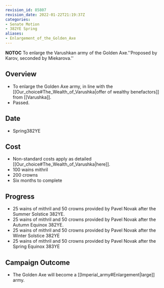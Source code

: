 ```yaml
---
revision_id: 85807
revision_date: 2022-01-22T21:19:37Z
categories:
- Senate Motion
- 382YE Spring
aliases:
- Enlargement_of_the_Golden_Axe
---
```



__NOTOC__
To enlarge the Varushkan army of the Golden Axe.''Proposed by Karov, seconded by Miekarova.''
## Overview
* To enlarge the Golden Axe army, in line with the [[Our_choice#The_Wealth_of_Varushka|offer of wealthy benefactors]] from [[Varushka]].
* Passed.
## Date
* Spring382YE
## Cost
* Non-standard costs apply as detailed [[Our_choice#The_Wealth_of_Varushka|here]].
* 100 wains mithril
* 200 crowns
* Six months to complete
## Progress
* 25 wains of mithril and 50 crowns provided by Pavel Novak after the Summer Solstice 382YE.
* 25 wains of mithril and 50 crowns provided by Pavel Novak after the Autumn Equinox 382YE. 
* 25 wains of mithril and 50 crowns provided by Pavel Novak after the Winter Solstice 382YE
* 25 wains of mithril and 50 crowns provided by Pavel Novak after the Spring Equinox 383YE

## Campaign Outcome
* The Golden Axe will become a [[Imperial_army#Enlargement|large]] army.